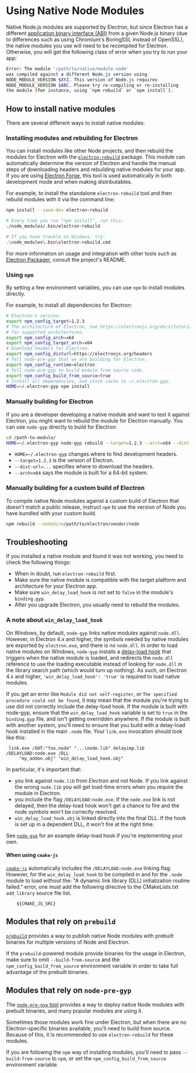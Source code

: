 # Using Native Node Modules

Native Node.js modules are supported by Electron, but since Electron has a different
[application binary interface (ABI)][abi] from a given Node.js binary (due to
differences such as using Chromium's BoringSSL instead of OpenSSL), the native
modules you use will need to be recompiled for Electron. Otherwise,
you will get the following class of error when you try to run your app:

```sh
Error: The module '/path/to/native/module.node'
was compiled against a different Node.js version using
NODE_MODULE_VERSION $XYZ. This version of Node.js requires
NODE_MODULE_VERSION $ABC. Please try re-compiling or re-installing
the module (for instance, using `npm rebuild` or `npm install`).
```

## How to install native modules

There are several different ways to install native modules:

### Installing modules and rebuilding for Electron

You can install modules like other Node projects, and then rebuild the modules
for Electron with the [`electron-rebuild`][electron-rebuild] package. This
module can automatically determine the version of Electron and handle the
manual steps of downloading headers and rebuilding native modules for your app.
If you are using [Electron Forge][electron-forge], this tool is used automatically
in both development mode and when making distributables.

For example, to install the standalone `electron-rebuild` tool and then rebuild
modules with it via the command line:

```sh
npm install --save-dev electron-rebuild

# Every time you run "npm install", run this:
./node_modules/.bin/electron-rebuild

# If you have trouble on Windows, try:
.\node_modules\.bin\electron-rebuild.cmd
```

For more information on usage and integration with other tools such as [Electron
Packager][electron-packager], consult the project's README.

### Using `npm`

By setting a few environment variables, you can use `npm` to install modules
directly.

For example, to install all dependencies for Electron:

```sh
# Electron's version.
export npm_config_target=1.2.3
# The architecture of Electron, see https://electronjs.org/docs/tutorial/support#supported-platforms
# for supported architectures.
export npm_config_arch=x64
export npm_config_target_arch=x64
# Download headers for Electron.
export npm_config_disturl=https://electronjs.org/headers
# Tell node-pre-gyp that we are building for Electron.
export npm_config_runtime=electron
# Tell node-pre-gyp to build module from source code.
export npm_config_build_from_source=true
# Install all dependencies, and store cache to ~/.electron-gyp.
HOME=~/.electron-gyp npm install
```

### Manually building for Electron

If you are a developer developing a native module and want to test it against
Electron, you might want to rebuild the module for Electron manually. You can
use `node-gyp` directly to build for Electron:

```sh
cd /path-to-module/
HOME=~/.electron-gyp node-gyp rebuild --target=1.2.3 --arch=x64 --dist-url=https://electronjs.org/headers
```

* `HOME=~/.electron-gyp` changes where to find development headers.
* `--target=1.2.3` is the version of Electron.
* `--dist-url=...` specifies where to download the headers.
* `--arch=x64` says the module is built for a 64-bit system.

### Manually building for a custom build of Electron

To compile native Node modules against a custom build of Electron that doesn't
match a public release, instruct `npm` to use the version of Node you have bundled
with your custom build.

```sh
npm rebuild --nodedir=/path/to/electron/vendor/node
```

## Troubleshooting

If you installed a native module and found it was not working, you need to check
the following things:

* When in doubt, run `electron-rebuild` first.
* Make sure the native module is compatible with the target platform and
  architecture for your Electron app.
* Make sure `win_delay_load_hook` is not set to `false` in the module's `binding.gyp`.
* After you upgrade Electron, you usually need to rebuild the modules.

### A note about `win_delay_load_hook`

On Windows, by default, `node-gyp` links native modules against `node.dll`.
However, in Electron 4.x and higher, the symbols needed by native modules are
exported by `electron.exe`, and there is no `node.dll`. In order to load native
modules on Windows, `node-gyp` installs a [delay-load
hook](https://msdn.microsoft.com/en-us/library/z9h1h6ty.aspx) that triggers
when the native module is loaded, and redirects the `node.dll` reference to use
the loading executable instead of looking for `node.dll` in the library search
path (which would turn up nothing). As such, on Electron 4.x and higher,
`'win_delay_load_hook': 'true'` is required to load native modules.

If you get an error like `Module did not self-register`, or `The specified
procedure could not be found`, it may mean that the module you're trying to use
did not correctly include the delay-load hook.  If the module is built with
node-gyp, ensure that the `win_delay_load_hook` variable is set to `true` in
the `binding.gyp` file, and isn't getting overridden anywhere.  If the module
is built with another system, you'll need to ensure that you build with a
delay-load hook installed in the main `.node` file. Your `link.exe` invocation
should look like this:

```plaintext
 link.exe /OUT:"foo.node" "...\node.lib" delayimp.lib /DELAYLOAD:node.exe /DLL
     "my_addon.obj" "win_delay_load_hook.obj"
```

In particular, it's important that:

* you link against `node.lib` from _Electron_ and not Node. If you link against
  the wrong `node.lib` you will get load-time errors when you require the
  module in Electron.
* you include the flag `/DELAYLOAD:node.exe`. If the `node.exe` link is not
  delayed, then the delay-load hook won't get a chance to fire and the node
  symbols won't be correctly resolved.
* `win_delay_load_hook.obj` is linked directly into the final DLL. If the hook
  is set up in a dependent DLL, it won't fire at the right time.

See [`node-gyp`](https://github.com/nodejs/node-gyp/blob/e2401e1395bef1d3c8acec268b42dc5fb71c4a38/src/win_delay_load_hook.cc)
for an example delay-load hook if you're implementing your own.

#### When using `cmake-js`

[`cmake-js`](https://github.com/cmake-js/cmake-js) automatically includes the
`/DELAYLOAD:node.exe` linking flag. However, for the `win_delay_load_hook` to be
compiled in and for the `.node` module to load without the:
"A dynamic link library (DLL) initialization routine failed." error, one must add
the following directive to the CMakeLists.txt `add_library` source file list.

```plaintext
    ${CMAKE_JS_SRC}
```

## Modules that rely on `prebuild`

[`prebuild`](https://github.com/prebuild/prebuild) provides a way to publish
native Node modules with prebuilt binaries for multiple versions of Node
and Electron.

If the `prebuild`-powered module provide binaries for the usage in Electron,
make sure to omit `--build-from-source` and the `npm_config_build_from_source`
environment variable in order to take full advantage of the prebuilt binaries.

## Modules that rely on `node-pre-gyp`

The [`node-pre-gyp` tool][node-pre-gyp] provides a way to deploy native Node
modules with prebuilt binaries, and many popular modules are using it.

Sometimes those modules work fine under Electron, but when there are no
Electron-specific binaries available, you'll need to build from source.
Because of this, it is recommended to use `electron-rebuild` for these modules.

If you are following the `npm` way of installing modules, you'll need to pass
`--build-from-source` to `npm`, or set the `npm_config_build_from_source`
environment variable.

[abi]: https://en.wikipedia.org/wiki/Application_binary_interface
[electron-rebuild]: https://github.com/electron/electron-rebuild
[electron-forge]: https://electronforge.io/
[electron-packager]: https://github.com/electron/electron-packager
[node-pre-gyp]: https://github.com/mapbox/node-pre-gyp
